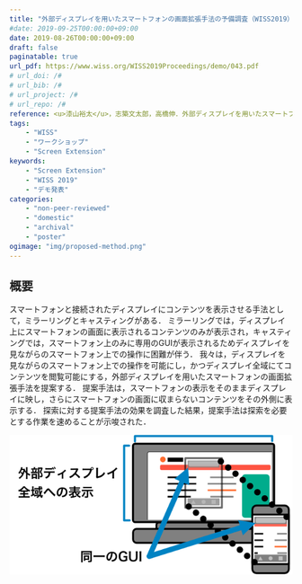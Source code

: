 ```yaml
---
title: "外部ディスプレイを用いたスマートフォンの画面拡張手法の予備調査（WISS2019）"
#date: 2019-09-25T00:00:00+09:00
date: 2019-08-26T00:00:00+09:00
draft: false
paginatable: true
url_pdf: https://www.wiss.org/WISS2019Proceedings/demo/043.pdf
# url_doi: /#
# url_bib: /#
# url_project: /#
# url_repo: /#
reference: <u>漆山裕太</u>，志築文太郎，高橋伸．外部ディスプレイを用いたスマートフォンの画面拡張手法の予備調査．第27回インタラクティブシステムとソフトウェアに関するワークショップ（WISS2019），日本ソフトウェア科学会，2019年9月，2 pages．
tags:
    - "WISS"
    - "ワークショップ"
    - "Screen Extension"
keywords:
    - "Screen Extension"
    - "WISS 2019"
    - "デモ発表"
categories:
    - "non-peer-reviewed"
    - "domestic"
    - "archival"
    - "poster"
ogimage: "img/proposed-method.png"
---
```


## 概要

スマートフォンと接続されたディスプレイにコンテンツを表示させる手法として，ミラーリングとキャスティングがある．
ミラーリングでは，ディスプレイ上にスマートフォンの画面に表示されるコンテンツのみが表示され，キャスティングでは，スマートフォン上のみに専用のGUIが表示されるためディスプレイを見ながらのスマートフォン上での操作に困難が伴う．
我々は，ディスプレイを見ながらのスマートフォン上での操作を可能にし，かつディスプレイ全域にてコンテンツを閲覧可能にする，外部ディスプレイを用いたスマートフォンの画面拡張手法を提案する．
提案手法は，スマートフォンの表示をそのままディスプレイに映し，さらにスマートフォンの画面に収まらないコンテンツをその外側に表示する．
探索に対する提案手法の効果を調査した結果，提案手法は探索を必要とする作業を速めることが示唆された．

![提案手法の略図．](img/proposed-method.png)
